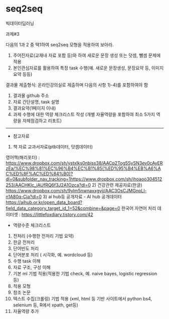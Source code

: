 # seq2seq
빅데이터딥러닝


과제#3 

다음의 1과 2 중 택1하여 seq2seq 모형을 적용하여 보아라. 
1) 주어진자료(교재내 자료 포함 등)와 하여 새로운 문장 생성 또는 덧셈, 뺄셈 문제에 적용
2) 본인관심자료를 활용하여 특정 task 수행(예. 새로운 문장생성, 문장요약 등, 이미지 요약 등등)

결과물 제출형식: 온라인강의실로 제출하며 다음의 사항 1)-4)를 포함하여야 함
1) 결과물 github 주소
2) 자료 간단설명, task 설명
3) 결과요약(1페이지 이내) 
4) 과제 수행에 대한 역량 체크리스트 작성
      (개별 자율역량을 포함하여 최소 5가지 역량을 자체점검하고 리포트)
      
      
---------------------------------------------------------------------------------------------------------------------------
* 참고자료

1) 책 자료
교과서자료(ptb데이터, 덧셈데이터)

영어책(해리포터) : https://www.dropbox.com/sh/ystxlks0nbiss38/AACp2Tog5SySN3ev0cAyERzEa/%EC%98%81%EC%96%B4%EC%B1%85(%ED%95%B4%EB%A6%AC%ED%8F%AC%ED%84%B0)?dl=0&subfolder_nav_tracking=1https://www.dropbox.com/sh/ihoaoo304512253/AACHKlc_iAUfRQ6f3J2A1Ozca?dl=0 
2) 건강관련 제공자료(한글)
https://www.dropbox.com/sh/9ylm5nwnaxxgyjj/AAC3OsCJMGnpLl-n1A80q-Cja?dl=0
3) ai hub등 공개자료
     - AI hub 공개데이터 
https://aihub.or.kr/open_data_board?field_data_category_target_id_1=52&combine=&page=0 
한국어 자연어 처리 데이터셋 : https://littlefoxdiary.tistory.com/42

* 역량수준 체크리스트
1) 전처리 (수행한 전처리 기법 요약)
2) 한글 전처리
3) 단어빈도 처리
4) 단어분포 처리 ( 시각화, 예. wordcloud 등)
5) 수행 task 이해
6) 자료 구조, 구성 이해
7) 기본 ml 기법 적용(적용한 기법 check, 예. naive bayes, logistic regression 등)
8) 적용 모형
9) 참조 논문
10) 텍스트 수집(크롤링) 기법 적용  (xml, html 등 기반 사이트에서 python bs4, selenium 등, R에서 xpath, get등)
11) 자율역량 추가
